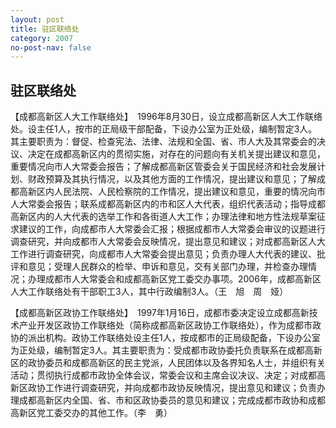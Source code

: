 ```yaml
---
layout: post
title: 驻区联络处
category: 2007
no-post-nav: false
---
```


## 驻区联络处

【成都高新区人大工作联络处】　1996年8月30日，设立成都高新区人大工作联络处。设主任1人，按市的正局级干部配备，下设办公室为正处级，编制暂定3人。其主要职责为：督促、检查宪法、法律、法规和全国、省、市人大及其常委会的决议、决定在成都高新区内的贯彻实施，对存在的问题向有关机关提出建议和意见，重要情况向市人大常委会报告；了解成都高新区管委会关于国民经济和社会发展计划、财政预算及其执行情况，以及其他方面的工作情况，提出建议和意见；了解成都高新区内人民法院、人民检察院的工作情况，提出建议和意见，重要的情况向市人大常委会报告；联系成都高新区内的市和区人大代表，组织代表活动；指导成都高新区内的人大代表的选举工作和各街道人大工作；办理法律和地方性法规草案征求建议的工作，向成都市人大常委会汇报；根据成都市人大常委会审议的议题进行调查研究，并向成都市人大常委会反映情况，提出意见和建议；对成都高新区人大工作进行调查研究，向成都市人大常委会提出意见；负责办理人大代表的建议、批评和意见；受理人民群众的检举、申诉和意见，交有关部门办理，并检查办理情况；办理成都市人大常委会和成都高新区党工委交办事项。2006年，成都高新区人大工作联络处有干部职工3人，其中行政编制3人。（王　旭　周　娅）

【成都高新区政协工作联络处】　1997年1月16日，成都市委决定设立成都高新技术产业开发区政协工作联络处（简称成都高新区政协工作联络处），作为成都市政协的派出机构。政协工作联络处设主任1人，按成都市的正局级配备，下设办公室为正处级，编制暂定3人。其主要职责为：受成都市政协委托负责联系在成都高新区的政协委员和成都高新区的民主党派，人民团体以及各界知名人士，并组织有关活动；贯彻执行成都市政协全体会议，常委会议和主席会议决议、决定；对成都高新区政协工作进行调查研究，并向成都市政协反映情况，提出意见和建议；负责办理成都高新区内全国、省、市和区政协委员的意见和建议；完成成都市政协和成都高新区党工委交办的其他工作。（李　勇）
